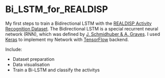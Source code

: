 # Bi_LSTM_for_REALDISP

My first steps to train a Bidirectional LSTM with the [REALDISP Activity Recognition Dataset](https://archive.ics.uci.edu/ml/datasets/REALDISP+Activity+Recognition+Dataset). 
The Bidirectional LSTM is a special recurrent neural network (RNN), which was defined by [J. Schmidhuber & A. Graves](http://www.sciencedirect.com/science/article/pii/S0893608005001206).
I used [Keras](https://keras.io/) to implement my Network with [TensorFlow](https://www.tensorflow.org/) backend. 

Include:
- Dataset preparation
- Data visualisation 
- Train a Bi-LSTM and classify the activitys 
